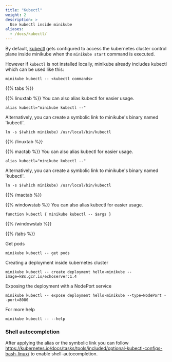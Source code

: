 ```yaml
---
title: "Kubectl"
weight: 2
description: >
  Use kubectl inside minikube
aliases:
  - /docs/kubectl/
---
```


By default, [kubectl](https://kubernetes.io/docs/tasks/tools/install-kubectl/) gets configured to access the kubernetes cluster control plane
inside minikube when the `minikube start` command is executed.

However if `kubectl` is not installed locally, minikube already includes kubectl which can be used like this:

```shell
minikube kubectl -- <kubectl commands>
```

{{% tabs %}}

{{% linuxtab %}}
You can also alias kubectl for easier usage.

```shell
alias kubectl="minikube kubectl --"
```

Alternatively, you can create a symbolic link to minikube's binary named 'kubectl'.

```shell
ln -s $(which minikube) /usr/local/bin/kubectl
```

{{% /linuxtab %}}

{{% mactab %}}
You can also alias kubectl for easier usage.

```shell
alias kubectl="minikube kubectl --"
```

Alternatively, you can create a symbolic link to minikube's binary named 'kubectl'.

```shell
ln -s $(which minikube) /usr/local/bin/kubectl
```

{{% /mactab %}}

{{% windowstab %}}
You can also alias kubectl for easier usage.

```shell
function kubectl { minikube kubectl -- $args }
```

{{% /windowstab %}}

{{% /tabs %}}

Get pods

```shell
minikube kubectl -- get pods
```

Creating a deployment inside kubernetes cluster

```shell
minikube kubectl -- create deployment hello-minikube --image=k8s.gcr.io/echoserver:1.4
```

Exposing the deployment with a NodePort service

```shell
minikube kubectl -- expose deployment hello-minikube --type=NodePort --port=8080
```

For more help

```shell
minikube kubectl -- --help
```

### Shell autocompletion

After applying the alias or the symbolic link you can follow https://kubernetes.io/docs/tasks/tools/included/optional-kubectl-configs-bash-linux/ to enable shell-autocompletion.
